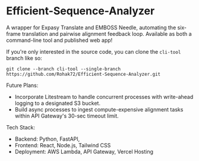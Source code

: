 # Efficient-Sequence-Analyzer
A wrapper for Expasy Translate and EMBOSS Needle, automating the six-frame translation and pairwise alignment feedback loop. Available as both a command-line tool and published web app!

If you're only interested in the source code, you can clone the `cli-tool` branch like so:

`git clone --branch cli-tool --single-branch https://github.com/Rohak72/Efficient-Sequence-Analyzer.git`

Future Plans:
- Incorporate Litestream to handle concurrent processes with write-ahead logging to a designated S3 bucket.
- Build async processes to ingest compute-expensive alignment tasks within API Gateway's 30-sec timeout limit.

Tech Stack:
- Backend: Python, FastAPI,
- Frontend: React, Node.js, Tailwind CSS
- Deployment: AWS Lambda, API Gateway, Vercel Hosting
